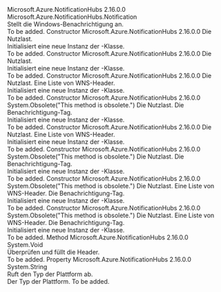 <Type Name="WindowsNotification" FullName="Microsoft.Azure.NotificationHubs.WindowsNotification">
  <TypeSignature Language="C#" Value="public sealed class WindowsNotification : Microsoft.Azure.NotificationHubs.Notification" />
  <TypeSignature Language="ILAsm" Value=".class public auto ansi sealed beforefieldinit WindowsNotification extends Microsoft.Azure.NotificationHubs.Notification" />
  <TypeSignature Language="DocId" Value="T:Microsoft.Azure.NotificationHubs.WindowsNotification" />
  <TypeSignature Language="VB.NET" Value="Public NotInheritable Class WindowsNotification&#xA;Inherits Notification" />
  <TypeSignature Language="F#" Value="type WindowsNotification = class&#xA;    inherit Notification" />
  <AssemblyInfo>
    <AssemblyName>Microsoft.Azure.NotificationHubs</AssemblyName>
    <AssemblyVersion>2.16.0.0</AssemblyVersion>
  </AssemblyInfo>
  <Base>
    <BaseTypeName>Microsoft.Azure.NotificationHubs.Notification</BaseTypeName>
  </Base>
  <Interfaces></Interfaces>
  <Docs>
    <summary>Stellt die Windows-Benachrichtigung an.</summary>
    <remarks>To be added.</remarks>
  </Docs>
  <Members>
    <Member MemberName=".ctor">
      <MemberSignature Language="C#" Value="public WindowsNotification (string payLoad);" />
      <MemberSignature Language="ILAsm" Value=".method public hidebysig specialname rtspecialname instance void .ctor(string payLoad) cil managed" />
      <MemberSignature Language="DocId" Value="M:Microsoft.Azure.NotificationHubs.WindowsNotification.#ctor(System.String)" />
      <MemberSignature Language="VB.NET" Value="Public Sub New (payLoad As String)" />
      <MemberSignature Language="F#" Value="new Microsoft.Azure.NotificationHubs.WindowsNotification : string -&gt; Microsoft.Azure.NotificationHubs.WindowsNotification" Usage="new Microsoft.Azure.NotificationHubs.WindowsNotification payLoad" />
      <MemberType>Constructor</MemberType>
      <AssemblyInfo>
        <AssemblyName>Microsoft.Azure.NotificationHubs</AssemblyName>
        <AssemblyVersion>2.16.0.0</AssemblyVersion>
      </AssemblyInfo>
      <Parameters>
        <Parameter Name="payLoad" Type="System.String" />
      </Parameters>
      <Docs>
        <param name="payLoad">Die Nutzlast.</param>
        <summary>Initialisiert eine neue Instanz der <see cref="T:Microsoft.Azure.NotificationHubs.WindowsNotification" />-Klasse.</summary>
        <remarks>To be added.</remarks>
      </Docs>
    </Member>
    <Member MemberName=".ctor">
      <MemberSignature Language="C#" Value="public WindowsNotification (System.Xml.XmlDocument payLoad);" />
      <MemberSignature Language="ILAsm" Value=".method public hidebysig specialname rtspecialname instance void .ctor(class System.Xml.XmlDocument payLoad) cil managed" />
      <MemberSignature Language="DocId" Value="M:Microsoft.Azure.NotificationHubs.WindowsNotification.#ctor(System.Xml.XmlDocument)" />
      <MemberSignature Language="VB.NET" Value="Public Sub New (payLoad As XmlDocument)" />
      <MemberSignature Language="F#" Value="new Microsoft.Azure.NotificationHubs.WindowsNotification : System.Xml.XmlDocument -&gt; Microsoft.Azure.NotificationHubs.WindowsNotification" Usage="new Microsoft.Azure.NotificationHubs.WindowsNotification payLoad" />
      <MemberType>Constructor</MemberType>
      <AssemblyInfo>
        <AssemblyName>Microsoft.Azure.NotificationHubs</AssemblyName>
        <AssemblyVersion>2.16.0.0</AssemblyVersion>
      </AssemblyInfo>
      <Parameters>
        <Parameter Name="payLoad" Type="System.Xml.XmlDocument" />
      </Parameters>
      <Docs>
        <param name="payLoad">Die Nutzlast.</param>
        <summary>Initialisiert eine neue Instanz der <see cref="T:Microsoft.Azure.NotificationHubs.WindowsNotification" />-Klasse.</summary>
        <remarks>To be added.</remarks>
      </Docs>
    </Member>
    <Member MemberName=".ctor">
      <MemberSignature Language="C#" Value="public WindowsNotification (string payLoad, System.Collections.Generic.IDictionary&lt;string,string&gt; wnsHeaders);" />
      <MemberSignature Language="ILAsm" Value=".method public hidebysig specialname rtspecialname instance void .ctor(string payLoad, class System.Collections.Generic.IDictionary`2&lt;string, string&gt; wnsHeaders) cil managed" />
      <MemberSignature Language="DocId" Value="M:Microsoft.Azure.NotificationHubs.WindowsNotification.#ctor(System.String,System.Collections.Generic.IDictionary{System.String,System.String})" />
      <MemberSignature Language="VB.NET" Value="Public Sub New (payLoad As String, wnsHeaders As IDictionary(Of String, String))" />
      <MemberSignature Language="F#" Value="new Microsoft.Azure.NotificationHubs.WindowsNotification : string * System.Collections.Generic.IDictionary&lt;string, string&gt; -&gt; Microsoft.Azure.NotificationHubs.WindowsNotification" Usage="new Microsoft.Azure.NotificationHubs.WindowsNotification (payLoad, wnsHeaders)" />
      <MemberType>Constructor</MemberType>
      <AssemblyInfo>
        <AssemblyName>Microsoft.Azure.NotificationHubs</AssemblyName>
        <AssemblyVersion>2.16.0.0</AssemblyVersion>
      </AssemblyInfo>
      <Parameters>
        <Parameter Name="payLoad" Type="System.String" />
        <Parameter Name="wnsHeaders" Type="System.Collections.Generic.IDictionary&lt;System.String,System.String&gt;" />
      </Parameters>
      <Docs>
        <param name="payLoad">Die Nutzlast.</param>
        <param name="wnsHeaders">Eine Liste von WNS-Header.</param>
        <summary>Initialisiert eine neue Instanz der <see cref="T:Microsoft.Azure.NotificationHubs.WindowsNotification" />-Klasse.</summary>
        <remarks>To be added.</remarks>
      </Docs>
    </Member>
    <Member MemberName=".ctor">
      <MemberSignature Language="C#" Value="public WindowsNotification (string payLoad, string tag);" />
      <MemberSignature Language="ILAsm" Value=".method public hidebysig specialname rtspecialname instance void .ctor(string payLoad, string tag) cil managed" />
      <MemberSignature Language="DocId" Value="M:Microsoft.Azure.NotificationHubs.WindowsNotification.#ctor(System.String,System.String)" />
      <MemberSignature Language="VB.NET" Value="Public Sub New (payLoad As String, tag As String)" />
      <MemberSignature Language="F#" Value="new Microsoft.Azure.NotificationHubs.WindowsNotification : string * string -&gt; Microsoft.Azure.NotificationHubs.WindowsNotification" Usage="new Microsoft.Azure.NotificationHubs.WindowsNotification (payLoad, tag)" />
      <MemberType>Constructor</MemberType>
      <AssemblyInfo>
        <AssemblyName>Microsoft.Azure.NotificationHubs</AssemblyName>
        <AssemblyVersion>2.16.0.0</AssemblyVersion>
      </AssemblyInfo>
      <Attributes>
        <Attribute>
          <AttributeName>System.Obsolete("This method is obsolete.")</AttributeName>
        </Attribute>
      </Attributes>
      <Parameters>
        <Parameter Name="payLoad" Type="System.String" />
        <Parameter Name="tag" Type="System.String" />
      </Parameters>
      <Docs>
        <param name="payLoad">Die Nutzlast.</param>
        <param name="tag">Die Benachrichtigung-Tag.</param>
        <summary>Initialisiert eine neue Instanz der <see cref="T:Microsoft.Azure.NotificationHubs.WindowsNotification" />-Klasse.</summary>
        <remarks>To be added.</remarks>
      </Docs>
    </Member>
    <Member MemberName=".ctor">
      <MemberSignature Language="C#" Value="public WindowsNotification (System.Xml.XmlDocument payLoad, System.Collections.Generic.IDictionary&lt;string,string&gt; wnsHeaders);" />
      <MemberSignature Language="ILAsm" Value=".method public hidebysig specialname rtspecialname instance void .ctor(class System.Xml.XmlDocument payLoad, class System.Collections.Generic.IDictionary`2&lt;string, string&gt; wnsHeaders) cil managed" />
      <MemberSignature Language="DocId" Value="M:Microsoft.Azure.NotificationHubs.WindowsNotification.#ctor(System.Xml.XmlDocument,System.Collections.Generic.IDictionary{System.String,System.String})" />
      <MemberSignature Language="VB.NET" Value="Public Sub New (payLoad As XmlDocument, wnsHeaders As IDictionary(Of String, String))" />
      <MemberSignature Language="F#" Value="new Microsoft.Azure.NotificationHubs.WindowsNotification : System.Xml.XmlDocument * System.Collections.Generic.IDictionary&lt;string, string&gt; -&gt; Microsoft.Azure.NotificationHubs.WindowsNotification" Usage="new Microsoft.Azure.NotificationHubs.WindowsNotification (payLoad, wnsHeaders)" />
      <MemberType>Constructor</MemberType>
      <AssemblyInfo>
        <AssemblyName>Microsoft.Azure.NotificationHubs</AssemblyName>
        <AssemblyVersion>2.16.0.0</AssemblyVersion>
      </AssemblyInfo>
      <Parameters>
        <Parameter Name="payLoad" Type="System.Xml.XmlDocument" />
        <Parameter Name="wnsHeaders" Type="System.Collections.Generic.IDictionary&lt;System.String,System.String&gt;" />
      </Parameters>
      <Docs>
        <param name="payLoad">Die Nutzlast.</param>
        <param name="wnsHeaders">Eine Liste von WNS-Header.</param>
        <summary>Initialisiert eine neue Instanz der <see cref="T:Microsoft.Azure.NotificationHubs.WindowsNotification" />-Klasse.</summary>
        <remarks>To be added.</remarks>
      </Docs>
    </Member>
    <Member MemberName=".ctor">
      <MemberSignature Language="C#" Value="public WindowsNotification (System.Xml.XmlDocument payLoad, string tag);" />
      <MemberSignature Language="ILAsm" Value=".method public hidebysig specialname rtspecialname instance void .ctor(class System.Xml.XmlDocument payLoad, string tag) cil managed" />
      <MemberSignature Language="DocId" Value="M:Microsoft.Azure.NotificationHubs.WindowsNotification.#ctor(System.Xml.XmlDocument,System.String)" />
      <MemberSignature Language="VB.NET" Value="Public Sub New (payLoad As XmlDocument, tag As String)" />
      <MemberSignature Language="F#" Value="new Microsoft.Azure.NotificationHubs.WindowsNotification : System.Xml.XmlDocument * string -&gt; Microsoft.Azure.NotificationHubs.WindowsNotification" Usage="new Microsoft.Azure.NotificationHubs.WindowsNotification (payLoad, tag)" />
      <MemberType>Constructor</MemberType>
      <AssemblyInfo>
        <AssemblyName>Microsoft.Azure.NotificationHubs</AssemblyName>
        <AssemblyVersion>2.16.0.0</AssemblyVersion>
      </AssemblyInfo>
      <Attributes>
        <Attribute>
          <AttributeName>System.Obsolete("This method is obsolete.")</AttributeName>
        </Attribute>
      </Attributes>
      <Parameters>
        <Parameter Name="payLoad" Type="System.Xml.XmlDocument" />
        <Parameter Name="tag" Type="System.String" />
      </Parameters>
      <Docs>
        <param name="payLoad">Die Nutzlast.</param>
        <param name="tag">Die Benachrichtigung-Tag.</param>
        <summary>Initialisiert eine neue Instanz der <see cref="T:Microsoft.Azure.NotificationHubs.WindowsNotification" />-Klasse.</summary>
        <remarks>To be added.</remarks>
      </Docs>
    </Member>
    <Member MemberName=".ctor">
      <MemberSignature Language="C#" Value="public WindowsNotification (string payLoad, System.Collections.Generic.IDictionary&lt;string,string&gt; wnsHeaders, string tag);" />
      <MemberSignature Language="ILAsm" Value=".method public hidebysig specialname rtspecialname instance void .ctor(string payLoad, class System.Collections.Generic.IDictionary`2&lt;string, string&gt; wnsHeaders, string tag) cil managed" />
      <MemberSignature Language="DocId" Value="M:Microsoft.Azure.NotificationHubs.WindowsNotification.#ctor(System.String,System.Collections.Generic.IDictionary{System.String,System.String},System.String)" />
      <MemberSignature Language="VB.NET" Value="Public Sub New (payLoad As String, wnsHeaders As IDictionary(Of String, String), tag As String)" />
      <MemberSignature Language="F#" Value="new Microsoft.Azure.NotificationHubs.WindowsNotification : string * System.Collections.Generic.IDictionary&lt;string, string&gt; * string -&gt; Microsoft.Azure.NotificationHubs.WindowsNotification" Usage="new Microsoft.Azure.NotificationHubs.WindowsNotification (payLoad, wnsHeaders, tag)" />
      <MemberType>Constructor</MemberType>
      <AssemblyInfo>
        <AssemblyName>Microsoft.Azure.NotificationHubs</AssemblyName>
        <AssemblyVersion>2.16.0.0</AssemblyVersion>
      </AssemblyInfo>
      <Attributes>
        <Attribute>
          <AttributeName>System.Obsolete("This method is obsolete.")</AttributeName>
        </Attribute>
      </Attributes>
      <Parameters>
        <Parameter Name="payLoad" Type="System.String" />
        <Parameter Name="wnsHeaders" Type="System.Collections.Generic.IDictionary&lt;System.String,System.String&gt;" />
        <Parameter Name="tag" Type="System.String" />
      </Parameters>
      <Docs>
        <param name="payLoad">Die Nutzlast.</param>
        <param name="wnsHeaders">Eine Liste von WNS-Header.</param>
        <param name="tag">Die Benachrichtigung-Tag.</param>
        <summary>Initialisiert eine neue Instanz der <see cref="T:Microsoft.Azure.NotificationHubs.WindowsNotification" />-Klasse.</summary>
        <remarks>To be added.</remarks>
      </Docs>
    </Member>
    <Member MemberName=".ctor">
      <MemberSignature Language="C#" Value="public WindowsNotification (System.Xml.XmlDocument payLoad, System.Collections.Generic.IDictionary&lt;string,string&gt; wnsHeaders, string tag);" />
      <MemberSignature Language="ILAsm" Value=".method public hidebysig specialname rtspecialname instance void .ctor(class System.Xml.XmlDocument payLoad, class System.Collections.Generic.IDictionary`2&lt;string, string&gt; wnsHeaders, string tag) cil managed" />
      <MemberSignature Language="DocId" Value="M:Microsoft.Azure.NotificationHubs.WindowsNotification.#ctor(System.Xml.XmlDocument,System.Collections.Generic.IDictionary{System.String,System.String},System.String)" />
      <MemberSignature Language="VB.NET" Value="Public Sub New (payLoad As XmlDocument, wnsHeaders As IDictionary(Of String, String), tag As String)" />
      <MemberSignature Language="F#" Value="new Microsoft.Azure.NotificationHubs.WindowsNotification : System.Xml.XmlDocument * System.Collections.Generic.IDictionary&lt;string, string&gt; * string -&gt; Microsoft.Azure.NotificationHubs.WindowsNotification" Usage="new Microsoft.Azure.NotificationHubs.WindowsNotification (payLoad, wnsHeaders, tag)" />
      <MemberType>Constructor</MemberType>
      <AssemblyInfo>
        <AssemblyName>Microsoft.Azure.NotificationHubs</AssemblyName>
        <AssemblyVersion>2.16.0.0</AssemblyVersion>
      </AssemblyInfo>
      <Attributes>
        <Attribute>
          <AttributeName>System.Obsolete("This method is obsolete.")</AttributeName>
        </Attribute>
      </Attributes>
      <Parameters>
        <Parameter Name="payLoad" Type="System.Xml.XmlDocument" />
        <Parameter Name="wnsHeaders" Type="System.Collections.Generic.IDictionary&lt;System.String,System.String&gt;" />
        <Parameter Name="tag" Type="System.String" />
      </Parameters>
      <Docs>
        <param name="payLoad">Die Nutzlast.</param>
        <param name="wnsHeaders">Eine Liste von WNS-Header.</param>
        <param name="tag">Die Benachrichtigung-Tag.</param>
        <summary>Initialisiert eine neue Instanz der <see cref="T:Microsoft.Azure.NotificationHubs.WindowsNotification" />-Klasse.</summary>
        <remarks>To be added.</remarks>
      </Docs>
    </Member>
    <Member MemberName="OnValidateAndPopulateHeaders">
      <MemberSignature Language="C#" Value="protected override void OnValidateAndPopulateHeaders ();" />
      <MemberSignature Language="ILAsm" Value=".method familyhidebysig virtual instance void OnValidateAndPopulateHeaders() cil managed" />
      <MemberSignature Language="DocId" Value="M:Microsoft.Azure.NotificationHubs.WindowsNotification.OnValidateAndPopulateHeaders" />
      <MemberSignature Language="VB.NET" Value="Protected Overrides Sub OnValidateAndPopulateHeaders ()" />
      <MemberSignature Language="F#" Value="override this.OnValidateAndPopulateHeaders : unit -&gt; unit" Usage="windowsNotification.OnValidateAndPopulateHeaders " />
      <MemberType>Method</MemberType>
      <AssemblyInfo>
        <AssemblyName>Microsoft.Azure.NotificationHubs</AssemblyName>
        <AssemblyVersion>2.16.0.0</AssemblyVersion>
      </AssemblyInfo>
      <ReturnValue>
        <ReturnType>System.Void</ReturnType>
      </ReturnValue>
      <Parameters />
      <Docs>
        <summary>
            Überprüfen und füllt die Header.
            </summary>
        <remarks>To be added.</remarks>
      </Docs>
    </Member>
    <Member MemberName="PlatformType">
      <MemberSignature Language="C#" Value="protected override string PlatformType { get; }" />
      <MemberSignature Language="ILAsm" Value=".property instance string PlatformType" />
      <MemberSignature Language="DocId" Value="P:Microsoft.Azure.NotificationHubs.WindowsNotification.PlatformType" />
      <MemberSignature Language="VB.NET" Value="Protected Overrides ReadOnly Property PlatformType As String" />
      <MemberSignature Language="F#" Value="member this.PlatformType : string" Usage="Microsoft.Azure.NotificationHubs.WindowsNotification.PlatformType" />
      <MemberType>Property</MemberType>
      <AssemblyInfo>
        <AssemblyName>Microsoft.Azure.NotificationHubs</AssemblyName>
        <AssemblyVersion>2.16.0.0</AssemblyVersion>
      </AssemblyInfo>
      <ReturnValue>
        <ReturnType>System.String</ReturnType>
      </ReturnValue>
      <Docs>
        <summary>
            Ruft den Typ der Plattform ab.
            </summary>
        <value>
            Der Typ der Plattform.
            </value>
        <remarks>To be added.</remarks>
      </Docs>
    </Member>
  </Members>
</Type>